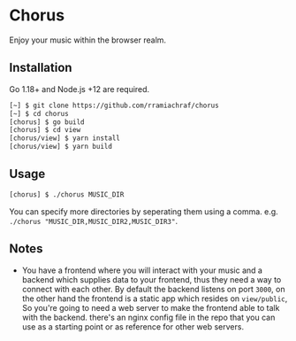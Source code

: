 # Chorus
Enjoy your music within the browser realm.

## Installation
Go 1.18+ and Node.js +12 are required.
```bash
[~] $ git clone https://github.com/rramiachraf/chorus
[~] $ cd chorus
[chorus] $ go build
[chorus] $ cd view
[chorus/view] $ yarn install
[chorus/view] $ yarn build
```

## Usage
```bash
[chorus] $ ./chorus MUSIC_DIR
```
You can specify more directories by seperating them using a comma. e.g. `./chorus "MUSIC_DIR,MUSIC_DIR2,MUSIC_DIR3"`.

## Notes
* You have a frontend where you will interact with your music and a backend which supplies data to your frontend, thus they need a way to connect with each other. By default the backend listens on port `3000`, on the other hand the frontend is a static app which resides on `view/public`, So you're going to need a web server to make the frontend able to talk with the backend. there's an nginx config file in the repo that you can use as a starting point or as reference for other web servers. 
